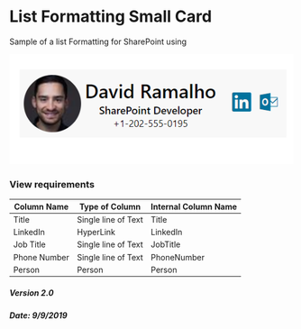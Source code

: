 # List Formatting Small Card

Sample of a list Formatting for SharePoint using  

![](https://github.com/DRamalho92/ListFormattingSmallCard/blob/master/formatting.PNG)

### View requirements

|Column Name|Type of Column|Internal Column Name|
|-|-|-|
|Title |Single line of Text|Title|
|LinkedIn|HyperLink|LinkedIn|
|Job Title|Single line of Text|JobTitle|
|Phone Number|Single line of Text|PhoneNumber|
|Person|Person|Person|

##### Version 2.0
##### Date: 9/9/2019
